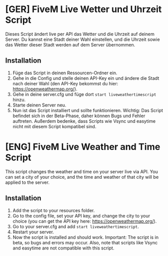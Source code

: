 # [GER] FiveM Live Wetter und Uhrzeit Script

Dieses Script ändert live per API das Wetter und die Uhrzeit auf deinem Server. Du kannst eine Stadt deiner Wahl einstellen, und die Uhrzeit sowie das Wetter dieser Stadt werden auf dem Server übernommen.

## Installation

1. Füge das Script in deinen Ressourcen-Ordner ein.
2. Gehe in die Config und stelle deinen API-Key ein und ändere die Stadt nach deiner Wahl (den API-Key bekommst du hier: https://openweathermap.org/).
3. Gehe in deine server.cfg und füge dort `start liveweathertimescript` hinzu.
4. Starte deinen Server neu.
5. Nun ist das Script installiert und sollte funktionieren. Wichtig: Das Script befindet sich in der Beta-Phase, daher können Bugs und Fehler auftreten. Außerdem bedenke, dass Scripts wie Vsync und easytime nicht mit diesem Script kompatibel sind.

# [ENG] FiveM Live Weather and Time Script 

This script changes the weather and time on your server live via API. You can set a city of your choice, and the time and weather of that city will be applied to the server.

## Installation

1. Add the script to your resources folder.
2. Go to the config file, set your API key, and change the city to your choice (you can get the API key here: https://openweathermap.org/).
3. Go to your server.cfg and add `start liveweathertimescript`.
4. Restart your server.
5. Now the script is installed and should work. Important: The script is in beta, so bugs and errors may occur. Also, note that scripts like Vsync and easytime are not compatible with this script.

